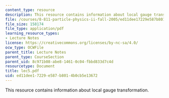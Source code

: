 ```yaml
---
content_type: resource
description: This resource contains information about local gauge transformation.
file: /courses/8-811-particle-physics-ii-fall-2005/ed11dee17229e587b8014b0cb5e13672_lec5.pdf
file_size: 158174
file_type: application/pdf
learning_resource_types:
- Lecture Notes
license: https://creativecommons.org/licenses/by-nc-sa/4.0/
ocw_type: OCWFile
parent_title: Lecture Notes
parent_type: CourseSection
parent_uid: 8c971b08-abe8-1461-0c04-fbbd833d7c4d
resourcetype: Document
title: lec5.pdf
uid: ed11dee1-7229-e587-b801-4b0cb5e13672
---
```

This resource contains information about local gauge transformation.